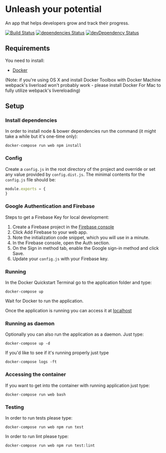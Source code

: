 # Unleash your potential

An app that helps developers grow and track their progress.

[![Build Status](https://travis-ci.org/x-team/unleash.svg?branch=master)](https://travis-ci.org/x-team/unleash)
[![dependencies Status](https://david-dm.org/x-team/unleash/status.svg)](https://david-dm.org/x-team/unleash)
[![devDependency Status](https://david-dm.org/x-team/unleash/dev-status.svg)](https://david-dm.org/x-team/unleash#info=devDependencies)

## Requirements

You need to install:
- [Docker](https://www.docker.com)

(Note: if you're using OS X and install Docker Toolbox with Docker Machine webpack's liverload won't probably work - please install Docker For Mac to fully utilize webpack's livereloading)

## Setup

### Install dependencies

In order to install node & bower dependencies run the command (it might take a while but it's one-time only):
```
docker-compose run web npm install
```

### Config

Create a `config.js` in the root directory of the project and override or set any value provided by `config.dist.js`. The minimal contents for the `config.js` file should be:

```js
module.exports = {
}
```

### Google Authentication and Firebase

Steps to get a Firebase Key for local development:
1. Create a Firebase project in the [Firebase console](https://console.firebase.google.com/)
2. Click Add Firebase to your web app.
3. Note the initialization code snippet, which you will use in a minute.
4. In the Firebase console, open the Auth section.
5. On the Sign in method tab, enable the Google sign-in method and click Save.
6. Update your `config.js` with your Firebase key.

### Running

In the Docker Quickstart Terminal go to the application folder and type:
```
docker-compose up
```

Wait for Docker to run the application.

Once the application is running you can access it at [localhost](http://localhost)

### Running as daemon

Optionally you can also run the application as a daemon. Just type:

```
docker-compose up -d
```
If you'd like to see if it's running properly just type
```
docker-compose logs -ft
```

### Accessing the container

If you want to get into the container with running application just type:
```
docker-compose run web bash
```

### Testing

In order to run tests please type:
```
docker-compose run web npm run test
```

In order to run lint please type:
```
docker-compose run web npm run test:lint
```
